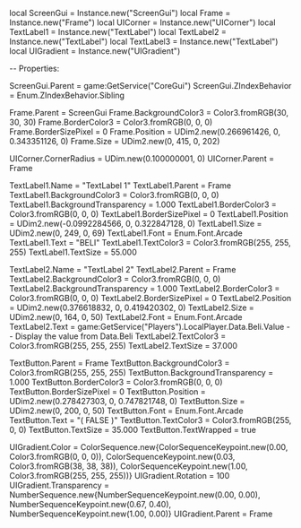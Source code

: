 local ScreenGui = Instance.new("ScreenGui")
local Frame = Instance.new("Frame")
local UICorner = Instance.new("UICorner")
local TextLabel1 = Instance.new("TextLabel")
local TextLabel2 = Instance.new("TextLabel")
local TextLabel3 = Instance.new("TextLabel")
local UIGradient = Instance.new("UIGradient")


-- Properties:

ScreenGui.Parent = game:GetService("CoreGui")
ScreenGui.ZIndexBehavior = Enum.ZIndexBehavior.Sibling

Frame.Parent = ScreenGui
Frame.BackgroundColor3 = Color3.fromRGB(30, 30, 30)
Frame.BorderColor3 = Color3.fromRGB(0, 0, 0)
Frame.BorderSizePixel = 0
Frame.Position = UDim2.new(0.266961426, 0, 0.343351126, 0)
Frame.Size = UDim2.new(0, 415, 0, 202)

UICorner.CornerRadius = UDim.new(0.100000001, 0)
UICorner.Parent = Frame

TextLabel1.Name = "TextLabel 1"
TextLabel1.Parent = Frame
TextLabel1.BackgroundColor3 = Color3.fromRGB(0, 0, 0)
TextLabel1.BackgroundTransparency = 1.000
TextLabel1.BorderColor3 = Color3.fromRGB(0, 0, 0)
TextLabel1.BorderSizePixel = 0
TextLabel1.Position = UDim2.new(-0.0992284566, 0, 0.322847128, 0)
TextLabel1.Size = UDim2.new(0, 249, 0, 69)
TextLabel1.Font = Enum.Font.Arcade
TextLabel1.Text = "BELI"
TextLabel1.TextColor3 = Color3.fromRGB(255, 255, 255)
TextLabel1.TextSize = 55.000

TextLabel2.Name = "TextLabel 2"
TextLabel2.Parent = Frame
TextLabel2.BackgroundColor3 = Color3.fromRGB(0, 0, 0)
TextLabel2.BackgroundTransparency = 1.000
TextLabel2.BorderColor3 = Color3.fromRGB(0, 0, 0)
TextLabel2.BorderSizePixel = 0
TextLabel2.Position = UDim2.new(0.376618832, 0, 0.419420302, 0)
TextLabel2.Size = UDim2.new(0, 164, 0, 50)
TextLabel2.Font = Enum.Font.Arcade
TextLabel2.Text = game:GetService("Players").LocalPlayer.Data.Beli.Value  -- Display the value from Data.Beli
TextLabel2.TextColor3 = Color3.fromRGB(255, 255, 255)
TextLabel2.TextSize = 37.000

TextButton.Parent = Frame
TextButton.BackgroundColor3 = Color3.fromRGB(255, 255, 255)
TextButton.BackgroundTransparency = 1.000
TextButton.BorderColor3 = Color3.fromRGB(0, 0, 0)
TextButton.BorderSizePixel = 0
TextButton.Position = UDim2.new(0.278427303, 0, 0.747821748, 0)
TextButton.Size = UDim2.new(0, 200, 0, 50)
TextButton.Font = Enum.Font.Arcade
TextButton.Text = "( FALSE )"
TextButton.TextColor3 = Color3.fromRGB(255, 0, 0)
TextButton.TextSize = 35.000
TextButton.TextWrapped = true

UIGradient.Color = ColorSequence.new{ColorSequenceKeypoint.new(0.00, Color3.fromRGB(0, 0, 0)), ColorSequenceKeypoint.new(0.03, Color3.fromRGB(38, 38, 38)), ColorSequenceKeypoint.new(1.00, Color3.fromRGB(255, 255, 255))}
UIGradient.Rotation = 100
UIGradient.Transparency = NumberSequence.new{NumberSequenceKeypoint.new(0.00, 0.00), NumberSequenceKeypoint.new(0.67, 0.40), NumberSequenceKeypoint.new(1.00, 0.00)}
UIGradient.Parent = Frame

